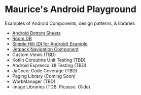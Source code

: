 # Maurice's Android Playground
Examples of Android Components, design patterns, &amp; libraries

- [Android Bottom Sheets](https://github.com/maurice-smith/android/tree/master/bottomsheets)
- [Room DB](https://github.com/maurice-smith/android/tree/master/jetpack_room)
- [Simple Hilt (DI for Android) Example](https://github.com/maurice-smith/android/tree/master/hilt_demo)
- [Jetpack Navigation Component](https://github.com/maurice-smith/android/tree/master/jetpack_navigation)
- Custom Views (TBD)
- Kotlin Coroutine Unit Testing (TBD)
- Android Espresso: UI Testing (TBD)
- JaCoco: Code Coverage (TBD)
- Paging Library (Coming Soon)
- WorkManager (TBD)
- Image Libraries (TDB. Picasso. Glide)
